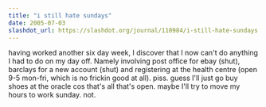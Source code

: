 ```yaml
---
title: "i still hate sundays"
date: 2005-07-03
slashdot_url: https://slashdot.org/journal/110984/i-still-hate-sundays
---
```


<p>having worked another six day week, I discover that I now can't do anything I had to do on my day off. Namely involving post office for ebay (shut), barclays for a new account (shut) and registering at the health centre (open 9-5 mon-fri, which is no frickin good at all). piss. guess I'll just go buy shoes at the oracle cos that's all that's open. maybe I'll try to move my hours to work sunday. not.</p>

